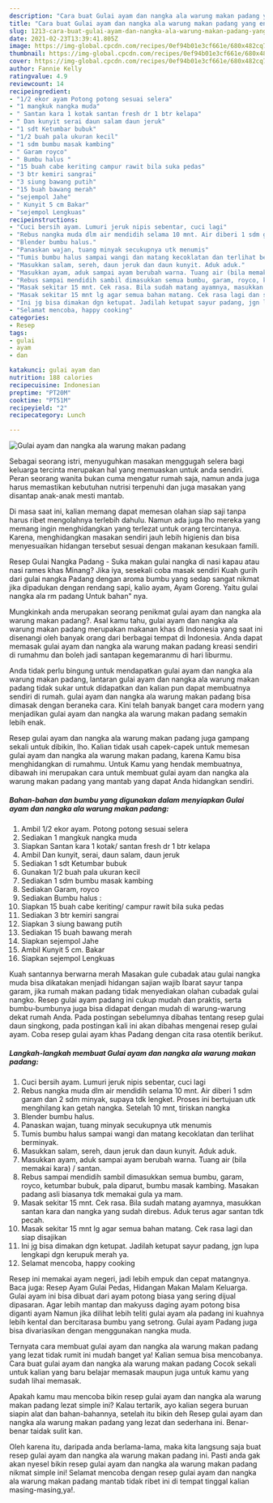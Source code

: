 ```yaml
---
description: "Cara buat Gulai ayam dan nangka ala warung makan padang yang enak dan Mudah Dibuat"
title: "Cara buat Gulai ayam dan nangka ala warung makan padang yang enak dan Mudah Dibuat"
slug: 1213-cara-buat-gulai-ayam-dan-nangka-ala-warung-makan-padang-yang-enak-dan-mudah-dibuat
date: 2021-02-23T13:39:41.805Z
image: https://img-global.cpcdn.com/recipes/0ef94b01e3cf661e/680x482cq70/gulai-ayam-dan-nangka-ala-warung-makan-padang-foto-resep-utama.jpg
thumbnail: https://img-global.cpcdn.com/recipes/0ef94b01e3cf661e/680x482cq70/gulai-ayam-dan-nangka-ala-warung-makan-padang-foto-resep-utama.jpg
cover: https://img-global.cpcdn.com/recipes/0ef94b01e3cf661e/680x482cq70/gulai-ayam-dan-nangka-ala-warung-makan-padang-foto-resep-utama.jpg
author: Fannie Kelly
ratingvalue: 4.9
reviewcount: 14
recipeingredient:
- "1/2 ekor ayam Potong potong sesuai selera"
- "1 mangkuk nangka muda"
- " Santan kara 1 kotak santan fresh dr 1 btr kelapa"
- " Dan kunyit serai daun salam daun jeruk"
- "1 sdt Ketumbar bubuk"
- "1/2 buah pala ukuran kecil"
- "1 sdm bumbu masak kambing"
- " Garam royco"
- " Bumbu halus "
- "15 buah cabe keriting campur rawit bila suka pedas"
- "3 btr kemiri sangrai"
- "3 siung bawang putih"
- "15 buah bawang merah"
- "sejempol Jahe"
- " Kunyit 5 cm Bakar"
- "sejempol Lengkuas"
recipeinstructions:
- "Cuci bersih ayam. Lumuri jeruk nipis sebentar, cuci lagi"
- "Rebus nangka muda dlm air mendidih selama 10 mnt. Air diberi 1 sdm garam dan 2 sdm minyak, supaya tdk lengket. Proses ini bertujuan utk menghilang kan getah nangka. Setelah 10 mnt, tiriskan nangka"
- "Blender bumbu halus."
- "Panaskan wajan, tuang minyak secukupnya utk menumis"
- "Tumis bumbu halus sampai wangi dan matang kecoklatan dan terlihat berminyak."
- "Masukkan salam, sereh, daun jeruk dan daun kunyit. Aduk aduk."
- "Masukkan ayam, aduk sampai ayam berubah warna. Tuang air (bila memakai kara) / santan."
- "Rebus sampai mendidih sambil dimasukkan semua bumbu, garam, royco, ketumbar bubuk, pala diparut, bumbu masak kambing. Masakan padang asli biasanya tdk memakai gula ya mam."
- "Masak sekitar 15 mnt. Cek rasa. Bila sudah matang ayamnya, masukkan santan kara dan nangka yang sudah direbus. Aduk terus agar santan tdk pecah."
- "Masak sekitar 15 mnt lg agar semua bahan matang. Cek rasa lagi dan siap disajikan"
- "Ini jg bisa dimakan dgn ketupat. Jadilah ketupat sayur padang, jgn lupa lengkapi dgn kerupuk merah ya."
- "Selamat mencoba, happy cooking"
categories:
- Resep
tags:
- gulai
- ayam
- dan

katakunci: gulai ayam dan 
nutrition: 188 calories
recipecuisine: Indonesian
preptime: "PT20M"
cooktime: "PT51M"
recipeyield: "2"
recipecategory: Lunch

---
```



![Gulai ayam dan nangka ala warung makan padang](https://img-global.cpcdn.com/recipes/0ef94b01e3cf661e/680x482cq70/gulai-ayam-dan-nangka-ala-warung-makan-padang-foto-resep-utama.jpg)

Sebagai seorang istri, menyuguhkan masakan menggugah selera bagi keluarga tercinta merupakan hal yang memuaskan untuk anda sendiri. Peran seorang  wanita bukan cuma mengatur rumah saja, namun anda juga harus memastikan kebutuhan nutrisi terpenuhi dan juga masakan yang disantap anak-anak mesti mantab.

Di masa  saat ini, kalian memang dapat memesan olahan siap saji tanpa harus ribet mengolahnya terlebih dahulu. Namun ada juga lho mereka yang memang ingin menghidangkan yang terlezat untuk orang tercintanya. Karena, menghidangkan masakan sendiri jauh lebih higienis dan bisa menyesuaikan hidangan tersebut sesuai dengan makanan kesukaan famili. 

Resep Gulai Nangka Padang - Suka makan gulai nangka di nasi kapau atau nasi rames khas Minang? Jika iya, sesekali coba masak sendiri Kuah gurih dari gulai nangka Padang dengan aroma bumbu yang sedap sangat nikmat jika dipadukan dengan rendang sapi, kalio ayam, Ayam Goreng. Yaitu gulai nangka ala rm padang Untuk bahan&#34; nya.

Mungkinkah anda merupakan seorang penikmat gulai ayam dan nangka ala warung makan padang?. Asal kamu tahu, gulai ayam dan nangka ala warung makan padang merupakan makanan khas di Indonesia yang saat ini disenangi oleh banyak orang dari berbagai tempat di Indonesia. Anda dapat memasak gulai ayam dan nangka ala warung makan padang kreasi sendiri di rumahmu dan boleh jadi santapan kegemaranmu di hari liburmu.

Anda tidak perlu bingung untuk mendapatkan gulai ayam dan nangka ala warung makan padang, lantaran gulai ayam dan nangka ala warung makan padang tidak sukar untuk didapatkan dan kalian pun dapat membuatnya sendiri di rumah. gulai ayam dan nangka ala warung makan padang bisa dimasak dengan beraneka cara. Kini telah banyak banget cara modern yang menjadikan gulai ayam dan nangka ala warung makan padang semakin lebih enak.

Resep gulai ayam dan nangka ala warung makan padang juga gampang sekali untuk dibikin, lho. Kalian tidak usah capek-capek untuk memesan gulai ayam dan nangka ala warung makan padang, karena Kamu bisa menghidangkan di rumahmu. Untuk Kamu yang hendak membuatnya, dibawah ini merupakan cara untuk membuat gulai ayam dan nangka ala warung makan padang yang mantab yang dapat Anda hidangkan sendiri.

<!--inarticleads1-->

##### Bahan-bahan dan bumbu yang digunakan dalam menyiapkan Gulai ayam dan nangka ala warung makan padang:

1. Ambil 1/2 ekor ayam. Potong potong sesuai selera
1. Sediakan 1 mangkuk nangka muda
1. Siapkan  Santan kara 1 kotak/ santan fresh dr 1 btr kelapa
1. Ambil  Dan kunyit, serai, daun salam, daun jeruk
1. Sediakan 1 sdt Ketumbar bubuk
1. Gunakan 1/2 buah pala ukuran kecil
1. Sediakan 1 sdm bumbu masak kambing
1. Sediakan  Garam, royco
1. Sediakan  Bumbu halus :
1. Siapkan 15 buah cabe keriting/ campur rawit bila suka pedas
1. Sediakan 3 btr kemiri sangrai
1. Siapkan 3 siung bawang putih
1. Sediakan 15 buah bawang merah
1. Siapkan sejempol Jahe
1. Ambil  Kunyit 5 cm. Bakar
1. Siapkan sejempol Lengkuas


Kuah santannya berwarna merah Masakan gule cubadak atau gulai nangka muda bisa dikatakan menjadi hidangan sajian wajib Ibarat sayur tanpa garam, jika rumah makan padang tidak menyediakan olahan cubadak gulai nangko. Resep gulai ayam padang ini cukup mudah dan praktis, serta bumbu-bumbunya juga bisa didapat dengan mudah di warung-warung dekat rumah Anda. Pada postingan sebelumnya dibahas tentang resep gulai daun singkong, pada postingan kali ini akan dibahas mengenai resep gulai ayam. Coba resep gulai ayam khas Padang dengan cita rasa otentik berikut. 

<!--inarticleads2-->

##### Langkah-langkah membuat Gulai ayam dan nangka ala warung makan padang:

1. Cuci bersih ayam. Lumuri jeruk nipis sebentar, cuci lagi
1. Rebus nangka muda dlm air mendidih selama 10 mnt. Air diberi 1 sdm garam dan 2 sdm minyak, supaya tdk lengket. Proses ini bertujuan utk menghilang kan getah nangka. Setelah 10 mnt, tiriskan nangka
1. Blender bumbu halus.
1. Panaskan wajan, tuang minyak secukupnya utk menumis
1. Tumis bumbu halus sampai wangi dan matang kecoklatan dan terlihat berminyak.
1. Masukkan salam, sereh, daun jeruk dan daun kunyit. Aduk aduk.
1. Masukkan ayam, aduk sampai ayam berubah warna. Tuang air (bila memakai kara) / santan.
1. Rebus sampai mendidih sambil dimasukkan semua bumbu, garam, royco, ketumbar bubuk, pala diparut, bumbu masak kambing. Masakan padang asli biasanya tdk memakai gula ya mam.
1. Masak sekitar 15 mnt. Cek rasa. Bila sudah matang ayamnya, masukkan santan kara dan nangka yang sudah direbus. Aduk terus agar santan tdk pecah.
1. Masak sekitar 15 mnt lg agar semua bahan matang. Cek rasa lagi dan siap disajikan
1. Ini jg bisa dimakan dgn ketupat. Jadilah ketupat sayur padang, jgn lupa lengkapi dgn kerupuk merah ya.
1. Selamat mencoba, happy cooking


Resep ini memakai ayam negeri, jadi lebih empuk dan cepat matangnya. Baca juga: Resep Ayam Gulai Pedas, Hidangan Makan Malam Keluarga. Gulai ayam ini bisa dibuat dari ayam potong biasa yang sering dijual dipasaran. Agar lebih mantap dan makyuss daging ayam potong bisa diganti ayam Namun jika dilihat lebih teliti gulai ayam ala padang ini kuahnya lebih kental dan bercitarasa bumbu yang setrong. Gulai ayam Padang juga bisa divariasikan dengan menggunakan nangka muda. 

Ternyata cara membuat gulai ayam dan nangka ala warung makan padang yang lezat tidak rumit ini mudah banget ya! Kalian semua bisa mencobanya. Cara buat gulai ayam dan nangka ala warung makan padang Cocok sekali untuk kalian yang baru belajar memasak maupun juga untuk kamu yang sudah lihai memasak.

Apakah kamu mau mencoba bikin resep gulai ayam dan nangka ala warung makan padang lezat simple ini? Kalau tertarik, ayo kalian segera buruan siapin alat dan bahan-bahannya, setelah itu bikin deh Resep gulai ayam dan nangka ala warung makan padang yang lezat dan sederhana ini. Benar-benar taidak sulit kan. 

Oleh karena itu, daripada anda berlama-lama, maka kita langsung saja buat resep gulai ayam dan nangka ala warung makan padang ini. Pasti anda gak akan nyesel bikin resep gulai ayam dan nangka ala warung makan padang nikmat simple ini! Selamat mencoba dengan resep gulai ayam dan nangka ala warung makan padang mantab tidak ribet ini di tempat tinggal kalian masing-masing,ya!.

